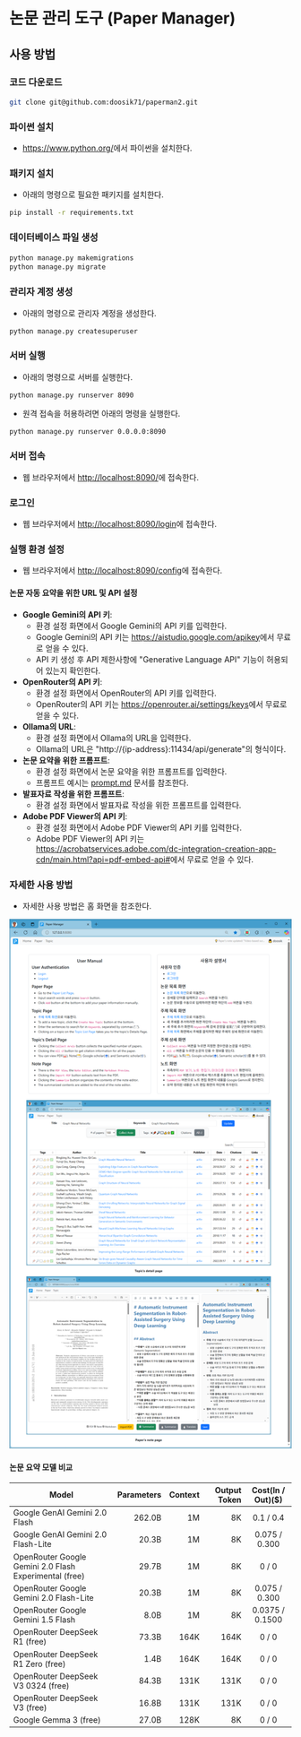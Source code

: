 # 논문 관리 도구 (Paper Manager)

## 사용 방법

### 코드 다운로드

```bash
git clone git@github.com:doosik71/paperman2.git
```

### 파이썬 설치

- <https://www.python.org/>에서 파이썬을 설치한다.

### 패키지 설치

- 아래의 명령으로 필요한 패키지를 설치한다.

```bash
pip install -r requirements.txt
```

### 데이터베이스 파일 생성

```bash
python manage.py makemigrations
python manage.py migrate
```

### 관리자 계정 생성

- 아래의 명령으로 관리자 계정을 생성한다.

```bash
python manage.py createsuperuser
```

### 서버 실행

- 아래의 명령으로 서버를 실행한다.

```bash
python manage.py runserver 8090
```

- 원격 접속을 허용하려면 아래의 명령을 실행한다.

```bash
python manage.py runserver 0.0.0.0:8090
```

### 서버 접속

- 웹 브라우저에서 <http://localhost:8090/>에 접속한다.

### 로그인

- 웹 브라우저에서 <http://localhost:8090/login>에 접속한다.

### 실행 환경 설정

- 웹 브라우저에서 <http://localhost:8090/config>에 접속한다.

#### 논문 자동 요약을 위한 URL 및 API 설정

- **Google Gemini의 API 키**:
  - 환경 설정 화면에서 Google Gemini의 API 키를 입력한다.
  - Google Gemini의 API 키는 <https://aistudio.google.com/apikey>에서 무료로 얻을 수 있다.
  - API 키 생성 후 API 제한사항에 "Generative Language API" 기능이 허용되어 있는지 확인한다.
- **OpenRouter의 API 키**:
  - 환경 설정 화면에서 OpenRouter의 API 키를 입력한다.
  - OpenRouter의 API 키는 <https://openrouter.ai/settings/keys>에서 무료로 얻을 수 있다.
- **Ollama의 URL**:
  - 환경 설정 화면에서 Ollama의 URL을 입력한다.
  - Ollama의 URL은 "http://{ip-address}:11434/api/generate"의 형식이다.
- **논문 요약을 위한 프롬프트**:
  - 환경 설정 화면에서 논문 요약을 위한 프롬프트를 입력한다.
  - 프롬프트 예시는 [prompt.md](./prompt.md) 문서를 참조한다.
- **발표자료 작성을 위한 프롬프트**:
  - 환경 설정 화면에서 발표자료 작성을 위한 프롬프트를 입력한다.
- **Adobe PDF Viewer의 API 키**:
  - 환경 설정 화면에서 Adobe PDF Viewer의 API 키를 입력한다.
  - Adobe PDF Viewer의 API 키는 <https://acrobatservices.adobe.com/dc-integration-creation-app-cdn/main.html?api=pdf-embed-api#>에서 무료로 얻을 수 있다.

### 자세한 사용 방법

- 자세한 사용 방법은 홈 화면을 참조한다.

![홈페이지](./static/images/home_manual.png)

#### 논문 요약 모델 비교

| Model                                                  | Parameters | Context | Output Token | Cost(In / Out)($) |
|--------------------------------------------------------|-----------:|--------:|-------------:|:-----------------:|
| Google GenAI Gemini 2.0 Flash                          |     262.0B |      1M |           8K |     0.1 / 0.4     |
| Google GenAI Gemini 2.0 Flash-Lite                     |      20.3B |      1M |           8K |   0.075 / 0.300   |
| OpenRouter Google Gemini 2.0 Flash Experimental (free) |      29.7B |      1M |           8K |       0 / 0       |
| OpenRouter Google Gemini 2.0 Flash-Lite                |      20.3B |      1M |           8K |   0.075 / 0.300   |
| OpenRouter Google Gemini 1.5 Flash                     |       8.0B |      1M |           8K |  0.0375 / 0.1500  |
| OpenRouter DeepSeek R1 (free)                          |      73.3B |    164K |         164K |       0 / 0       |
| OpenRouter DeepSeek R1 Zero (free)                     |       1.4B |    164K |         164K |       0 / 0       |
| OpenRouter DeepSeek V3 0324 (free)                     |      84.3B |    131K |         131K |       0 / 0       |
| OpenRouter DeepSeek V3 (free)                          |      16.8B |    131K |         131K |       0 / 0       |
| Google Gemma 3 (free)                                  |      27.0B |    128K |           8K |       0 / 0       |
